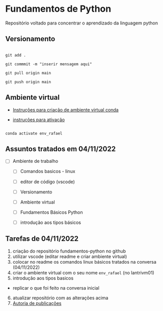 # Fundamentos de Python


Repositório voltado para concentrar o aprendizado da linguagem python

## Versionamento

```

git add .

git commmit -m "inserir mensagem aqui"

git pull origin main

git push origin main

```
## Ambiente virtual

- [Instruções para criação de ambiente virtual conda](https://labriunesp.org/docs/projetos/ensino/ambiente/conda#instru%C3%A7%C3%B5es-para-primeira-utiliza%C3%A7%C3%A3o)

- [instruções para ativação](https://labriunesp.org/docs/projetos/ensino/ambiente/conda#ativa%C3%A7%C3%A3o-do-ambiente-virtual)

```

conda activate env_rafael 

```


## Assuntos tratados em 04/11/2022

- [ ] Ambiente de trabalho
  - [ ] Comandos basicos - linux
  - [ ] editor de código (vscode)
  - [ ] Versionamento
  - [ ] Ambiente virtual

  - [ ] Fundamentos Básicos Python
   - [ ] introdução aos tipos básicos


## Tarefas de 04/11/2022

1. criação do repositório fundamentos-python no github
2. utilizar vscode (editar readme e criar ambiente virtual)
3. colocar no readme os comandos linux básicos tratados na conversa (04/11/2022)
4. criar o ambiente virtual com o seu nome `env_rafael` (no lantrivm01)
5. introdução aos tipos basicos
  - replicar o que foi feito na conversa inicial
6. atualizar repositório com as alterações acima
7. [Autoria de publicações](https://labriunesp.org/docs/projetos/sistemas/cadernos/proximos)